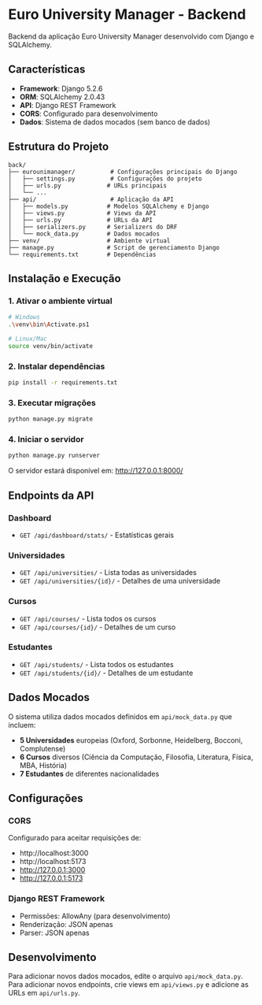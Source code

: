 # Euro University Manager - Backend

Backend da aplicação Euro University Manager desenvolvido com Django e SQLAlchemy.

## Características

- **Framework**: Django 5.2.6
- **ORM**: SQLAlchemy 2.0.43
- **API**: Django REST Framework
- **CORS**: Configurado para desenvolvimento
- **Dados**: Sistema de dados mocados (sem banco de dados)

## Estrutura do Projeto

```
back/
├── eurounimanager/          # Configurações principais do Django
│   ├── settings.py          # Configurações do projeto
│   ├── urls.py             # URLs principais
│   └── ...
├── api/                     # Aplicação da API
│   ├── models.py           # Modelos SQLAlchemy e Django
│   ├── views.py            # Views da API
│   ├── urls.py             # URLs da API
│   ├── serializers.py      # Serializers do DRF
│   └── mock_data.py        # Dados mocados
├── venv/                   # Ambiente virtual
├── manage.py               # Script de gerenciamento Django
└── requirements.txt        # Dependências
```

## Instalação e Execução

### 1. Ativar o ambiente virtual
```bash
# Windows
.\venv\bin\Activate.ps1

# Linux/Mac
source venv/bin/activate
```

### 2. Instalar dependências
```bash
pip install -r requirements.txt
```

### 3. Executar migrações
```bash
python manage.py migrate
```

### 4. Iniciar o servidor
```bash
python manage.py runserver
```

O servidor estará disponível em: http://127.0.0.1:8000/

## Endpoints da API

### Dashboard
- `GET /api/dashboard/stats/` - Estatísticas gerais

### Universidades
- `GET /api/universities/` - Lista todas as universidades
- `GET /api/universities/{id}/` - Detalhes de uma universidade

### Cursos
- `GET /api/courses/` - Lista todos os cursos
- `GET /api/courses/{id}/` - Detalhes de um curso

### Estudantes
- `GET /api/students/` - Lista todos os estudantes
- `GET /api/students/{id}/` - Detalhes de um estudante

## Dados Mocados

O sistema utiliza dados mocados definidos em `api/mock_data.py` que incluem:

- **5 Universidades** europeias (Oxford, Sorbonne, Heidelberg, Bocconi, Complutense)
- **6 Cursos** diversos (Ciência da Computação, Filosofia, Literatura, Física, MBA, História)
- **7 Estudantes** de diferentes nacionalidades

## Configurações

### CORS
Configurado para aceitar requisições de:
- http://localhost:3000
- http://localhost:5173
- http://127.0.0.1:3000
- http://127.0.0.1:5173

### Django REST Framework
- Permissões: AllowAny (para desenvolvimento)
- Renderização: JSON apenas
- Parser: JSON apenas

## Desenvolvimento

Para adicionar novos dados mocados, edite o arquivo `api/mock_data.py`.
Para adicionar novos endpoints, crie views em `api/views.py` e adicione as URLs em `api/urls.py`.